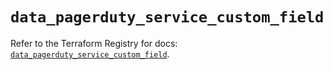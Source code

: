 # `data_pagerduty_service_custom_field`

Refer to the Terraform Registry for docs: [`data_pagerduty_service_custom_field`](https://registry.terraform.io/providers/pagerduty/pagerduty/3.27.2/docs/data-sources/service_custom_field).
